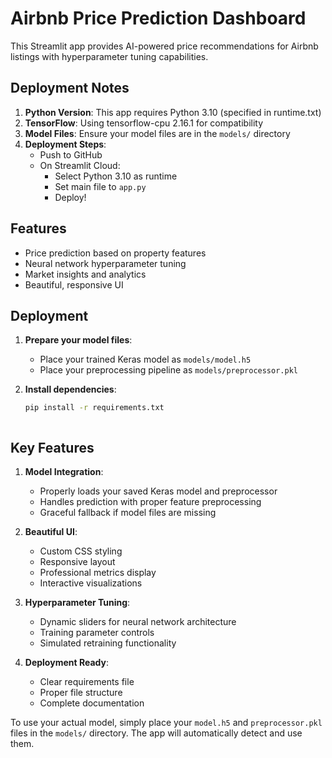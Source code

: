 # Airbnb Price Prediction Dashboard

This Streamlit app provides AI-powered price recommendations for Airbnb listings with hyperparameter tuning capabilities.

## Deployment Notes

1. **Python Version**: This app requires Python 3.10 (specified in runtime.txt)
2. **TensorFlow**: Using tensorflow-cpu 2.16.1 for compatibility
3. **Model Files**: Ensure your model files are in the `models/` directory
4. **Deployment Steps**:
   - Push to GitHub
   - On Streamlit Cloud:
     - Select Python 3.10 as runtime
     - Set main file to `app.py`
     - Deploy!

## Features

- Price prediction based on property features
- Neural network hyperparameter tuning
- Market insights and analytics
- Beautiful, responsive UI

## Deployment

1. **Prepare your model files**:
   - Place your trained Keras model as `models/model.h5`
   - Place your preprocessing pipeline as `models/preprocessor.pkl`

2. **Install dependencies**:
   ```bash
   pip install -r requirements.txt



## Key Features

1. **Model Integration**:
   - Properly loads your saved Keras model and preprocessor
   - Handles prediction with proper feature preprocessing
   - Graceful fallback if model files are missing

2. **Beautiful UI**:
   - Custom CSS styling
   - Responsive layout
   - Professional metrics display
   - Interactive visualizations

3. **Hyperparameter Tuning**:
   - Dynamic sliders for neural network architecture
   - Training parameter controls
   - Simulated retraining functionality

4. **Deployment Ready**:
   - Clear requirements file
   - Proper file structure
   - Complete documentation

To use your actual model, simply place your `model.h5` and `preprocessor.pkl` files in the `models/` directory. The app will automatically detect and use them.
